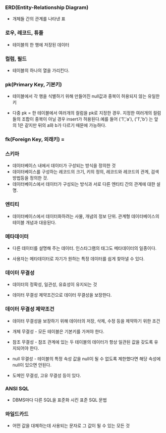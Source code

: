 ### ERD(Entity-Relationship Diagram) 

* 개체들 간의 관계를 나타낸 표

### 로우, 레코드, 튜플 

* 테이블의 한 행에 저장된 데이터

### 컬럼, 필드 

* 테이블의 하나의 열을 가리킨다.

### pk(Primary Key, 기본키) 

* 테이블에서 각 행을 식별하기 위해 만들어진 null값과 중복이 허용되지 않는 유일한 키

* 다중 pk = 한 테이블에서 여러개의 컬럼을 pk로 지정한 경우. 지정한 여러개의 컬럼들의 조합이 중복이 아닐 경우 insert가 허용된다.예를 들어 ('1','a'), ('1','b') 는 앞의 1은 같지만 뒤의 a와 b가 다르기 때문에 가능하다.

### fk(Foreign Key, 외래키) = 

### 스키마

* 데이터베이스 내에서 데이터가 구성되는 방식을 정의한 것
* 데이터베이스를 구성하는 레코드의 크기, 키의 정의, 레코드와 레코드의 관계, 검색 방법등을 정의한 것.
* 데이터베이스에서 데이터가 구성되는 방식과 서로 다른 엔티티 간의 관계에 대한 설명.

### 엔티티

* 데이터베이스에서 데이터화하려는 사물, 개념의 정보 단위. 관계형 데이터베이스의 테이블 개념과 대응된다.

### 메타데이터
  
* 다른 데이터를 설명해 주는 데이터. 인스타그램의 태그도 메타데이터의 일종이다. 

* 사용자는 메타데이터로 자기가 원하는 특정 데이터를 쉽게 찾아낼 수 있다.


### 데이터 무결성

* 데이터의 정확성, 일관성, 유효성이 유지되는 것

* 데이터 무결성 제약조건으로 데이터 무결성을 보장한다.


### 데이터 무결성 제약조건

* 데이터 무결성을 보장하기 위해 데이터의 저장, 삭제, 수정 등을 제약하기 위한 조건

* 개체 무결성 - 모든 테이블은 기본키를 가져야 한다.

* 참조 무결성 - 참조 관계에 있는 두 테이블의 데이터가 항상 일관된 값을 갖도록 유지되어야 한다.

* null 무결성 - 테이블의 특정 속성 값을 null이 될 수 없도록 제한했다면 해당 속성에 null이 있으면 안된다.

* 도메인 무결성, 고유 무결성 등이 있다.


### ANSI SQL

* DBMS마다 다른 SQL을 표준화 시킨 표준 SQL 문법


### 와일드카드

* 어떤 값을 대체하는데 사용되는 문자로 그 값이 될 수 있는 모든 것
